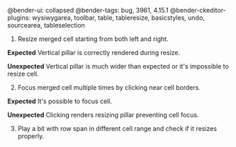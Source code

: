 @bender-ui: collapsed
@bender-tags: bug, 3961, 4.15.1
@bender-ckeditor-plugins: wysiwygarea, toolbar, table, tableresize, basicstyles, undo, sourcearea, tableselection

1. Resize merged cell starting from both left and right.

  **Expected** Vertical pillar is correctly rendered during resize.

  **Unexpected** Vertical pillar is much wider than expected or it's impossible to resize cell.

2. Focus merged cell multiple times by clicking near cell borders.

  **Expected** It's possible to focus cell.

  **Unexpected** Clicking renders resizing pillar preventing cell focus.

3. Play a bit with row span in different cell range and check if it resizes properly.
